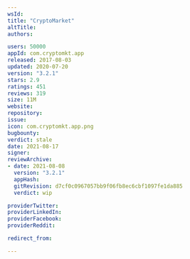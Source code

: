 ```yaml
---
wsId: 
title: "CryptoMarket"
altTitle: 
authors:

users: 50000
appId: com.cryptomkt.app
released: 2017-08-03
updated: 2020-07-20
version: "3.2.1"
stars: 2.9
ratings: 451
reviews: 319
size: 11M
website: 
repository: 
issue: 
icon: com.cryptomkt.app.png
bugbounty: 
verdict: stale
date: 2021-08-17
signer: 
reviewArchive:
- date: 2021-08-08
  version: "3.2.1"
  appHash: 
  gitRevision: d7cf0c0967057bb9f06fb8ec6cbf1097fe1da885
  verdict: wip

providerTwitter: 
providerLinkedIn: 
providerFacebook: 
providerReddit: 

redirect_from:

---
```



